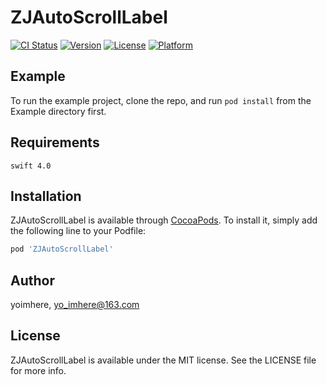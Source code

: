 # ZJAutoScrollLabel

[![CI Status](http://img.shields.io/travis/yoimhere/ZJAutoScrollLabel.svg?style=flat)](https://travis-ci.org/yoimhere/ZJAutoScrollLabel)
[![Version](https://img.shields.io/cocoapods/v/ZJAutoScrollLabel.svg?style=flat)](http://cocoapods.org/pods/ZJAutoScrollLabel)
[![License](https://img.shields.io/cocoapods/l/ZJAutoScrollLabel.svg?style=flat)](http://cocoapods.org/pods/ZJAutoScrollLabel)
[![Platform](https://img.shields.io/cocoapods/p/ZJAutoScrollLabel.svg?style=flat)](http://cocoapods.org/pods/ZJAutoScrollLabel)

## Example

To run the example project, clone the repo, and run `pod install` from the Example directory first.

## Requirements
`swift 4.0`

## Installation

ZJAutoScrollLabel is available through [CocoaPods](http://cocoapods.org). To install
it, simply add the following line to your Podfile:

```ruby
pod 'ZJAutoScrollLabel'
```

## Author

yoimhere, yo_imhere@163.com

## License

ZJAutoScrollLabel is available under the MIT license. See the LICENSE file for more info.

